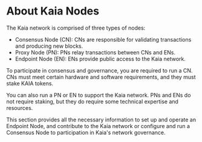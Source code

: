 # About Kaia Nodes

The Kaia network is comprised of three types of nodes:

- Consensus Node (CN): CNs are responsible for validating transactions and producing new blocks.
- Proxy Node (PN): PNs relay transactions between CNs and ENs.
- Endpoint Node (EN): ENs provide public access to the Kaia network.

To participate in consensus and governance, you are required to run a CN. CNs must meet certain hardware and software requirements, and they must stake KAIA tokens.

You can also run a PN or EN to support the Kaia network. PNs and ENs do not require staking, but they do require some technical expertise and resources.

This section provides all the necessary information to set up and operate an Endpoint Node, and contribute to the Kaia network or configure and run a Consensus Node to participation in Kaia's network governance.
